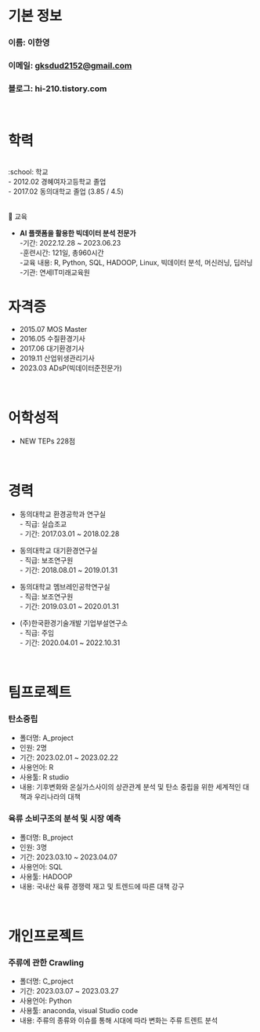 # 기본 정보
### 이름: 이한영
### 이메일: gksdud2152@gmail.com
### 블로그: hi-210.tistory.com
<br/>


# 학력
<br/>
:school: 학교<br/>
- 2012.02 경혜여자고등학교 졸업<br/>
- 2017.02 동의대학교 졸업 (3.85 / 4.5) <br/><br/>


:school: 교육
 - **AI 플랫폼을 활용한 빅데이터 분석 전문가**<br/>
       -기간: 2022.12.28 ~ 2023.06.23<br/> 
       -훈련시간: 121일, 총960시간<br/>
       -교육 내용: R, Python, SQL, HADOOP, Linux, 빅데이터 분석, 머신러닝, 딥러닝<br/>
       -기관: 연세IT미래교육원<br/>


# 자격증
- 2015.07 MOS Master
- 2016.05 수질환경기사
- 2017.06 대기환경기사
- 2019.11 산업위생관리기사
- 2023.03 ADsP(빅데이터준전문가)
<br/>


# 어학성적
- NEW TEPs 228점
<br/>


# 경력
- 동의대학교 환경공학과 연구실 <br/>
       - 직급: 실습조교  <br/>
       - 기간: 2017.03.01 ~ 2018.02.28

- 동의대학교 대기환경연구실 <br/>
       - 직급: 보조연구원 <br/>
       - 기간: 2018.08.01 ~ 2019.01.31

- 동의대학교 멤브레인공학연구실 <br/>
       - 직급: 보조연구원 <br/>
       - 기간: 2019.03.01 ~ 2020.01.31

- (주)한국환경기술개발 기업부설연구소 <br/>
       - 직급: 주임 <br/>
       - 기간: 2020.04.01 ~ 2022.10.31

<br/>

# 팀프로젝트

### 탄소중립 
- 폴더명: A_project
- 인원: 2명
- 기간: 2023.02.01 ~ 2023.02.22
- 사용언어: R
- 사용툴: R studio
- 내용: 기후변화와 온실가스사이의 상관관계 분석 및
       탄소 중립을 위한 세계적인 대책과 우리나라의 대책 


### 육류 소비구조의 분석 및 시장 예측
- 폴더명: B_project
- 인원: 3명
- 기간: 2023.03.10 ~ 2023.04.07
- 사용언어: SQL
- 사용툴: HADOOP
- 내용: 국내산 육류 경쟁력 재고 및 트렌드에 따른 대책 강구


<br/>

# 개인프로젝트
### 주류에 관한 Crawling
- 폴더명: C_project
- 기간: 2023.03.07 ~ 2023.03.27
- 사용언어: Python
- 사용툴: anaconda, visual Studio code
- 내용: 주류의 종류와 이슈를 통해 시대에 따라 변화는 주류 트렌트 분석
